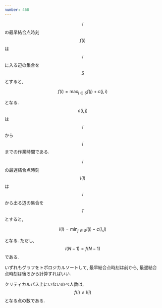 ```yaml
---
number: 468
---
```

$$ i $$ の最早結合点時刻 $$ f(i) $$ は $$ i $$ に入る辺の集合を $$ S $$ とすると,

$$
f(i) = \max_{j \in S} f(j) + c(j,i)
$$

となる. $$ c(i, j) $$ は $$ i $$ から $$ j $$ までの作業時間である.

$$ i $$ の最遅結合点時刻 $$ l(i) $$ は $$ i $$ から出る辺の集合を $$ T $$ とすると,

$$
l(i) = \min_{j \in S} l(j) - c(i,j)
$$

となる. ただし, $$ l(N-1) = f(N-1) $$ である.

いずれもグラフをトポロジカルソートして, 最早結合点時刻は前から, 最遅結合点時刻は後ろから計算すればいい.

クリティカルパス上にいないのべ人数は, $$ f(i) \neq l(i) $$ となる点の数である.
